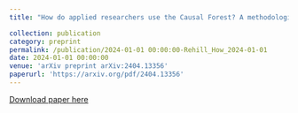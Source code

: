```yaml
---
title: "How do applied researchers use the Causal Forest? A methodological review of a method"

collection: publication
category: preprint
permalink: /publication/2024-01-01 00:00:00-Rehill_How_2024-01-01
date: 2024-01-01 00:00:00
venue: 'arXiv preprint arXiv:2404.13356'
paperurl: 'https://arxiv.org/pdf/2404.13356'
---
```

[Download paper here](https://arxiv.org/pdf/2404.13356)
